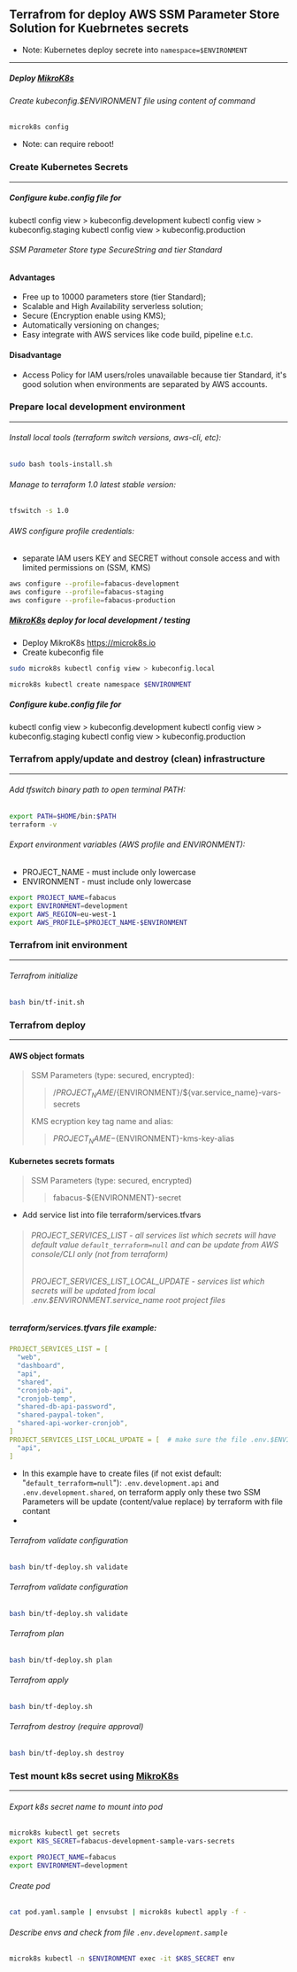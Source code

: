 ## Terrafrom for deploy AWS SSM Parameter Store Solution for Kuebrnetes secrets

* Note: Kubernetes deploy secrete into ```namespace=$ENVIRONMENT```

---------------------------------------------
##### Deploy [MikroK8s](https://microk8s.io)
###### Create kubeconfig.$ENVIRONMENT file using content of command 
```bash
microk8s config
````
* Note: can require reboot!

### Create Kubernetes Secrets

---------------------------------------------
##### Configure kube.config file for 
kubectl config view > kubeconfig.development
kubectl config view > kubeconfig.staging
kubectl config view > kubeconfig.production
###### SSM Parameter Store type SecureString and tier Standard
#### Advantages 
* Free up to 10000 parameters store (tier Standard);
* Scalable and High Availability serverless solution;
* Secure (Encryption enable using KMS);
* Automatically versioning on changes;
* Easy integrate with AWS services like code build, pipeline e.t.c.
#### Disadvantage
* Access Policy for IAM users/roles unavailable because tier Standard, it's good solution when environments are separated by AWS accounts.

### Prepare local development environment

---------------------------------------------
###### Install local tools (terraform switch versions, aws-cli, etc):
```bash
sudo bash tools-install.sh
```
###### Manage to terraform 1.0 latest stable version:
```bash
tfswitch -s 1.0
```

###### AWS configure profile credentials:
* separate IAM users KEY and SECRET without console access and with limited permissions on (SSM, KMS)  
```bash
aws configure --profile=fabacus-development
aws configure --profile=fabacus-staging
aws configure --profile=fabacus-production
```

[//]: # (###### Creat services .env files in case update parameter store from file)

##### [MikroK8s](https://microk8s.io) deploy for local development / testing

* Deploy MikroK8s https://microk8s.io
* Create kubeconfig file
```bash
sudo microk8s kubectl config view > kubeconfig.local
```
```bash
microk8s kubectl create namespace $ENVIRONMENT
```
##### Configure kube.config file for 
kubectl config view > kubeconfig.development
kubectl config view > kubeconfig.staging
kubectl config view > kubeconfig.production


### Terrafrom apply/update and destroy (clean) infrastructure  

---------------------------------------------
###### Add tfswitch binary path to open terminal PATH:
```bash
export PATH=$HOME/bin:$PATH
terraform -v
```

###### Export environment variables (AWS profile and ENVIRONMENT):
* PROJECT_NAME - must include only lowercase
* ENVIRONMENT  - must include only lowercase
```bash
export PROJECT_NAME=fabacus
export ENVIRONMENT=development
export AWS_REGION=eu-west-1
export AWS_PROFILE=$PROJECT_NAME-$ENVIRONMENT
```

### Terrafrom init environment

---------------------------------------------
###### Terrafrom initialize
```bash
bash bin/tf-init.sh
```

### Terrafrom deploy

---------------------------------------------
#### AWS object formats
> SSM Parameters (type: secured, encrypted):
>> /${PROJECT_NAME}/${ENVIRONMENT}/${var.service_name}-vars-secrets
> 
> KMS ecryption key tag name and alias:
>> ${PROJECT_NAME}-${ENVIRONMENT}-kms-key-alias

#### Kubernetes secrets formats
> SSM Parameters (type: secured, encrypted)
>> fabacus-${ENVIRONMENT}-secret

* Add service list into file terraform/services.tfvars
> ###### PROJECT_SERVICES_LIST - all services list which secrets will have default value ```default_terraform=null``` and can be update from AWS console/CLI only (not from terraform) 
> ###### PROJECT_SERVICES_LIST_LOCAL_UPDATE - services list which secrets will be updated from local .env.$ENVIRONMENT.service_name root project files

##### terraform/services.tfvars file example:
```yaml
PROJECT_SERVICES_LIST = [
  "web",
  "dashboard",
  "api",
  "shared",
  "cronjob-api",
  "cronjob-temp",
  "shared-db-api-password",
  "shared-paypal-token",
  "shared-api-worker-cronjob",
]
PROJECT_SERVICES_LIST_LOCAL_UPDATE = [  # make sure the file .env.$ENVIRONMENT.SERVICE  exists
  "api",
]
```
* In this example have to create files (if not exist default: "```default_terraform=null```"): ```.env.development.api``` and ```.env.development.shared```, on terraform apply only these two SSM Parameters will be update (content/value replace) by terraform with file contant
* 
###### Terrafrom validate configuration
```bash
bash bin/tf-deploy.sh validate
```
###### Terrafrom validate configuration
```bash
bash bin/tf-deploy.sh validate
```
###### Terrafrom plan
```bash
bash bin/tf-deploy.sh plan
```
###### Terrafrom apply
```bash
bash bin/tf-deploy.sh
```
###### Terrafrom destroy (require approval)
```bash
bash bin/tf-deploy.sh destroy
```


### Test mount k8s secret using [MikroK8s](https://microk8s.io)

---------------------------------------------

###### Export k8s secret name to mount into pod
```bash
microk8s kubectl get secrets
export K8S_SECRET=fabacus-development-sample-vars-secrets
```
```bash
export PROJECT_NAME=fabacus
export ENVIRONMENT=development
```
###### Create pod
```bash
cat pod.yaml.sample | envsubst | microk8s kubectl apply -f -
```
###### Describe envs and check from file ```.env.development.sample```
```bash
microk8s kubectl -n $ENVIRONMENT exec -it $K8S_SECRET env
```
